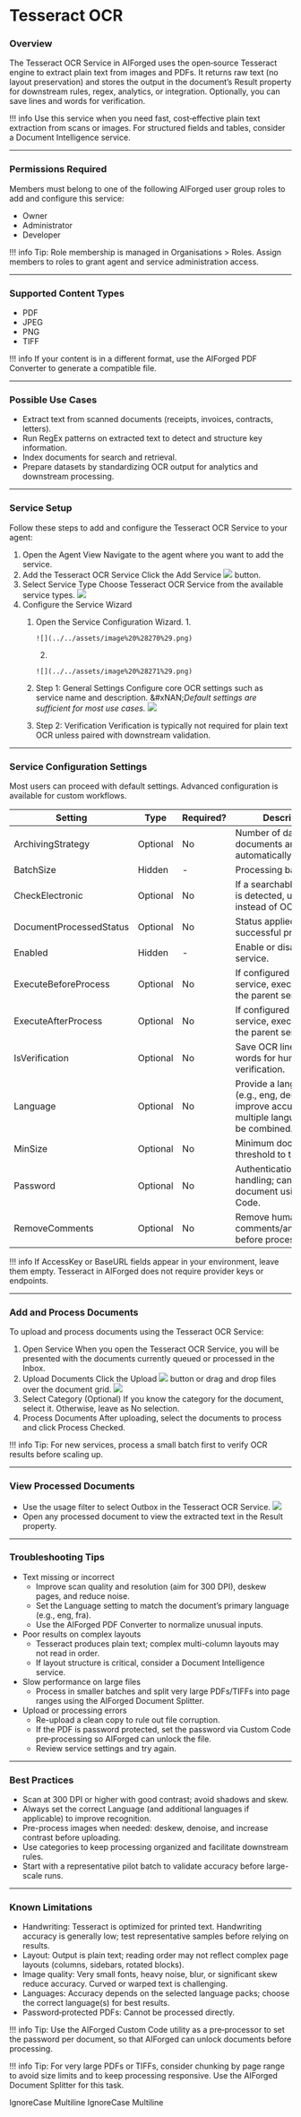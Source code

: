# Tesseract OCR

### Overview

The Tesseract OCR Service in AIForged uses the open‑source Tesseract engine to extract plain text from images and PDFs. It returns raw text (no layout preservation) and stores the output in the document’s Result property for downstream rules, regex, analytics, or integration. Optionally, you can save lines and words for verification.

!!! info
    Use this service when you need fast, cost‑effective plain text extraction from scans or images. For structured fields and tables, consider a Document Intelligence service.

***

### Permissions Required

Members must belong to one of the following AIForged user group roles to add and configure this service:

* Owner
* Administrator
* Developer

!!! info
    Tip: Role membership is managed in Organisations > Roles. Assign members to roles to grant agent and service administration access.

***

### Supported Content Types

* PDF
* JPEG
* PNG
* TIFF

!!! info
    If your content is in a different format, use the AIForged PDF Converter to generate a compatible file.

***

### Possible Use Cases

* Extract text from scanned documents (receipts, invoices, contracts, letters).
* Run RegEx patterns on extracted text to detect and structure key information.
* Index documents for search and retrieval.
* Prepare datasets by standardizing OCR output for analytics and downstream processing.

***

### Service Setup

Follow these steps to add and configure the Tesseract OCR Service to your agent:

1. Open the Agent View
   Navigate to the agent where you want to add the service.
2. Add the Tesseract OCR Service
   Click the Add Service ![](../../assets/image%20%28129%29.png) button.
3. Select Service Type
   Choose Tesseract OCR Service from the available service types.
   ![](../../assets/image%20%28269%29.png)
4. Configure the Service Wizard
   1. Open the Service Configuration Wizard.
      1.

          ![](../../assets/image%20%28270%29.png)
      2.

          ![](../../assets/image%20%28271%29.png)
   2. Step 1: General Settings
      Configure core OCR settings such as service name and description.
      &#xNAN;_&#x44;efault settings are sufficient for most use cases._
      ![](../../assets/image%20%28272%29.png)
   3. Step 2: Verification
      Verification is typically not required for plain text OCR unless paired with downstream validation.


***

### Service Configuration Settings

Most users can proceed with default settings. Advanced configuration is available for custom workflows.

| Setting                 | Type     | Required? | Description                                                                                       |
| ----------------------- | -------- | --------- | ------------------------------------------------------------------------------------------------- |
| ArchivingStrategy       | Optional | No        | Number of days before documents are automatically deleted.                                        |
| BatchSize               | Hidden   | -         | Processing batch size.                                                                            |
| CheckElectronic         | Optional | No        | If a searchable text layer is detected, use it instead of OCR.                                    |
| DocumentProcessedStatus | Optional | No        | Status applied after successful processing.                                                       |
| Enabled                 | Hidden   | -         | Enable or disable the service.                                                                    |
| ExecuteBeforeProcess    | Optional | No        | If configured as a child service, execute before the parent service.                              |
| ExecuteAfterProcess     | Optional | No        | If configured as a child service, execute after the parent service.                               |
| IsVerification          | Optional | No        | Save OCR lines and words for human verification.                                                  |
| Language                | Optional | No        | Provide a language hint (e.g., eng, deu) to improve accuracy; multiple languages can be combined. |
| MinSize                 | Optional | No        | Minimum document size threshold to trigger OCR.                                                   |
| Password                | Optional | No        | Authentication/password handling; can be set per document using Custom Code.                      |
| RemoveComments          | Optional | No        | Remove human comments/annotations before processing.                                              |

!!! info
    If AccessKey or BaseURL fields appear in your environment, leave them empty. Tesseract in AIForged does not require provider keys or endpoints.

***

### Add and Process Documents

To upload and process documents using the Tesseract OCR Service:

1. Open Service
   When you open the Tesseract OCR Service, you will be presented with the documents currently queued or processed in the Inbox.
2. Upload Documents
   Click the Upload ![](../../assets/image%20%2813%29%20%281%29.png) button or drag and drop files over the document grid.
   ![](../../assets/image%20%28273%29.png)
3. Select Category (Optional)
   If you know the category for the document, select it. Otherwise, leave as No selection.
4. Process Documents
   After uploading, select the documents to process and click Process Checked.

!!! info
    Tip: For new services, process a small batch first to verify OCR results before scaling up.

***

### View Processed Documents

* Use the usage filter to select Outbox in the Tesseract OCR Service.
  ![](../../assets/image%20%2851%29.png)
* Open any processed document to view the extracted text in the Result property.

***

### Troubleshooting Tips

* Text missing or incorrect
  * Improve scan quality and resolution (aim for 300 DPI), deskew pages, and reduce noise.
  * Set the Language setting to match the document’s primary language (e.g., eng, fra).
  * Use the AIForged PDF Converter to normalize unusual inputs.
* Poor results on complex layouts
  * Tesseract produces plain text; complex multi-column layouts may not read in order.
  * If layout structure is critical, consider a Document Intelligence service.
* Slow performance on large files
  * Process in smaller batches and split very large PDFs/TIFFs into page ranges using the AIForged Document Splitter.
* Upload or processing errors
  * Re-upload a clean copy to rule out file corruption.
  * If the PDF is password protected, set the password via Custom Code pre‑processing so AIForged can unlock the file.
  * Review service settings and try again.

***

### Best Practices

* Scan at 300 DPI or higher with good contrast; avoid shadows and skew.
* Always set the correct Language (and additional languages if applicable) to improve recognition.
* Pre-process images when needed: deskew, denoise, and increase contrast before uploading.
* Use categories to keep processing organized and facilitate downstream rules.
* Start with a representative pilot batch to validate accuracy before large-scale runs.

***

### Known Limitations

* Handwriting: Tesseract is optimized for printed text. Handwriting accuracy is generally low; test representative samples before relying on results.
* Layout: Output is plain text; reading order may not reflect complex page layouts (columns, sidebars, rotated blocks).
* Image quality: Very small fonts, heavy noise, blur, or significant skew reduce accuracy. Curved or warped text is challenging.
* Languages: Accuracy depends on the selected language packs; choose the correct language(s) for best results.
* Password‑protected PDFs: Cannot be processed directly.

!!! info
    Tip: Use the AIForged Custom Code utility as a pre‑processor to set the password per document, so that AIForged can unlock documents before processing.

!!! info
    Tip: For very large PDFs or TIFFs, consider chunking by page range to avoid size limits and to keep processing responsive. Use the AIForged Document Splitter for this task.

 IgnoreCase Multiline IgnoreCase Multiline




